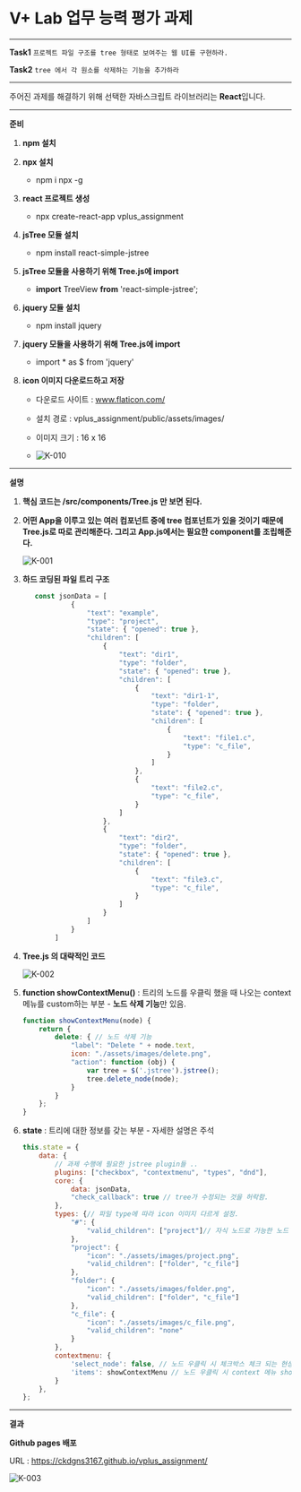 # **V+ Lab 업무 능력 평가 과제**

-------------

**Task1** `프로젝트 파일 구조를 tree 형태로 보여주는 웹 UI를 구현하라.`

**Task2** `tree 에서 각 원소를 삭제하는 기능을 추가하라`

---------

주어진 과제를 해결하기 위해 선택한 자바스크립트 라이브러리는 **React**입니다. 

-----------

**준비**

1. **npm 설치**

2. **npx 설치**
   - npm i npx -g
  
3. **react 프로젝트 생성** 

   - npx create-react-app vplus_assignment

4. **jsTree 모듈 설치**

   - npm install react-simple-jstree

5. **jsTree 모듈을 사용하기 위해 Tree.js에 import** 
   - **import** TreeView **from** 'react-simple-jstree';
  
6. **jquery 모듈 설치**

   - npm install jquery

7. **jquery 모듈을 사용하기 위해 Tree.js에 import**
   - import * as $ from 'jquery'
  
8. **icon 이미지 다운로드하고 저장**

   - 다운로드 사이트 : www.flaticon.com/

   - 설치 경로 : vplus_assignment/public/assets/images/
   - 이미지 크기 : 16 x 16
   - ![K-010](https://user-images.githubusercontent.com/52457180/76151136-fbbd5f00-60f4-11ea-95b1-6691fb54baa2.png)

---------------------

**설명**

1. **핵심 코드는 /src/components/Tree.js 만 보면 된다.** 

2. **어떤 App을 이루고 있는 여러 컴포넌트 중에 tree 컴포넌트가 있을 것이기 때문에 Tree.js로 따로 관리해준다. 그리고 App.js에서는 필요한 component를 조립해준다.** 

   ![K-001](https://user-images.githubusercontent.com/52457180/76152406-9f613c00-6102-11ea-8025-5ad173a00908.png)

3. **하드 코딩된 파일 트리 구조**

   ```javascript
      const jsonData = [
               {
                   "text": "example",
                   "type": "project",
                   "state": { "opened": true },
                   "children": [
                       {
                           "text": "dir1",
                           "type": "folder",
                           "state": { "opened": true },
                           "children": [
                               {
                                   "text": "dir1-1",
                                   "type": "folder",
                                   "state": { "opened": true },
                                   "children": [
                                       {
                                           "text": "file1.c",
                                           "type": "c_file",
                                       }
                                   ]
                               },
                               {
                                   "text": "file2.c",
                                   "type": "c_file",
                               }
                           ]
                       },
                       {
                           "text": "dir2",
                           "type": "folder",
                           "state": { "opened": true },
                           "children": [
                               {
                                   "text": "file3.c",
                                   "type": "c_file",
                               }
                           ]
                       }
                   ]
               }
           ]
   ```
   
4. **Tree.js 의 대략적인 코드**

   ![K-002](https://user-images.githubusercontent.com/52457180/76152573-53af9200-6104-11ea-8ae4-254fbfc0250f.png)

5. **function showContextMenu()** : 트리의 노드를 우클릭 했을 때 나오는 context 메뉴를 custom하는 부분 - **노드 삭제 기능**만 있음.

   ```javascript
   function showContextMenu(node) {
       return {
           delete: { // 노드 삭제 기능
               "label": "Delete " + node.text,
               icon: "./assets/images/delete.png",
               "action": function (obj) {
                   var tree = $('.jstree').jstree();
                   tree.delete_node(node);
               }
           }
       };
   }
   ```

6. **state** : 트리에 대한 정보를 갖는 부분 - 자세한 설명은 주석

   ```javascript
   this.state = {
       data: {
           // 과제 수행에 필요한 jstree plugin들 ..
           plugins: ["checkbox", "contextmenu", "types", "dnd"],
           core: {
               data: jsonData,
               "check_callback": true // tree가 수정되는 것을 허락함.
           },
           types: {// 파일 type에 따라 icon 이미지 다르게 설정.
               "#": {
                   "valid_children": ["project"]// 자식 노드로 가능한 노드 type
               },
               "project": {
                   "icon": "./assets/images/project.png",
                   "valid_children": ["folder", "c_file"]
               },
               "folder": {
                   "icon": "./assets/images/folder.png",
                   "valid_children": ["folder", "c_file"]
               },
               "c_file": {
                   "icon": "./assets/images/c_file.png",
                   "valid_children": "none"
               }
           },
           contextmenu: {
               'select_node': false, // 노드 우클릭 시 체크박스 체크 되는 현상 막음.
               'items': showContextMenu // 노드 우클릭 시 context 메뉴 show
           }
       },
   };
   ```

----------

**결과**

**Github pages 배포**

   URL : https://ckdgns3167.github.io/vplus_assignment/

 ![K-003](https://user-images.githubusercontent.com/52457180/76155741-b3716180-6133-11ea-8647-9418ef126f84.png)

